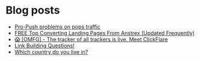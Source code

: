 # Blog posts
<!-- BLOG-POST-LIST:START -->
- [Pro-Push problems on pops traffic](https://afflift.com/f/threads/pro-push-problems-on-pops-traffic.9984/)
- [FREE Top Converting Landing Pages From Anstrex &lpar;Updated Frequently&rpar;](https://afflift.com/f/threads/free-top-converting-landing-pages-from-anstrex-updated-frequently.2596/)
- [😱 [OMFG] - The tracker of all trackers is live. Meet ClickFlare](https://afflift.com/f/threads/%F0%9F%98%B1-omfg-the-tracker-of-all-trackers-is-live-meet-clickflare.9851/)
- [Link Building Questions!](https://afflift.com/f/threads/link-building-questions.9983/)
- [Which country do you live in?](https://afflift.com/f/threads/which-country-do-you-live-in.65/)
<!-- BLOG-POST-LIST:END -->
